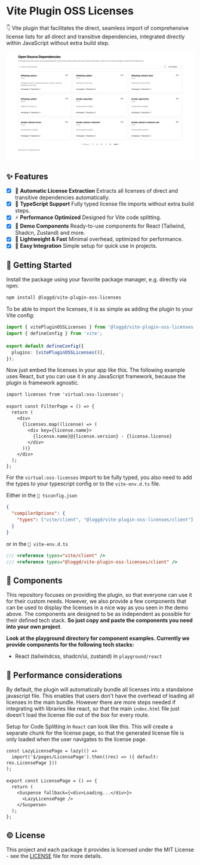 # Vite Plugin OSS Licenses

👇 Vite plugin that facilitates the direct, seamless import of comprehensive license lists for all direct and transitive dependencies, integrated directly within JavaScript without extra build step.

![demo](./.github/images/demo.png)

## ✨ Features

- [x] 📀 **Automatic License Extraction** Extracts all licenses of direct and transitive dependencies automatically.
- [x] 📝 **TypeScript Support** Fully typed license file imports without extra build steps.
- [x] ⚡ **Performance Optimized** Designed for Vite code splitting.
- [x] 🎨 **Demo Components** Ready-to-use components for React (Tailwind, Shadcn, Zustand) and more.
- [x] 🚀 **Lightweight & Fast** Minimal overhead, optimized for performance.
- [x] 🔧 **Easy Integration** Simple setup for quick use in projects.

## 💾 Getting Started

Install the package using your favorite package manager, e.g. directly via npm:

```bash
npm install @loggd/vite-plugin-oss-licenses
```

To be able to import the licenses, it is as simple as adding the plugin to your Vite config:

```typescript
import { vitePluginOSSLicenses } from '@loggd/vite-plugin-oss-licenses';
import { defineConfig } from 'vite';

export default defineConfig({
  plugins: [vitePluginOSSLicenses()],
});
```

Now just embed the licenses in your app like this. The following example uses React, but you can use it in any JavaScript framework, because the plugin is framework agnostic.

```tsx
import licenses from 'virtual:oss-licenses';

export const FilterPage = () => {
  return (
    <div>
      {licenses.map((license) => (
        <div key={license.name}>
          {license.name}@{license.version} - {license.license}
        </div>
      ))}
    </div>
  );
};
```

For the `virtual:oss-licenses` import to be fully typed, you also need to add the types to your typescript config or to the `vite-env.d.ts` file.

Either in the `📄 tsconfig.json`

```json
{
  "compilerOptions": {
    "types": ["vite/client", "@loggd/vite-plugin-oss-licenses/client"]
  }
}
```

or in the `📄 vite-env.d.ts`

```typescript
/// <reference types="vite/client" />
/// <reference types="@loggd/vite-plugin-oss-licenses/client" />
```

## 🎨 Components

This repository focuses on providing the plugin, so that everyone can use it for their custom needs. However, we also provide a few components that can be used to display the licenses in a nice way as you seen in the demo above. The components are designed to be as independent as possible for their defined tech stack. **So just copy and paste the components you need into your own project**.

**Look at the playground directory for component examples. Currently we provide components for the following tech stacks:**

- React (tailwindcss, shadcn/ui, zustand) in `playground/react`

## 🚀 Performance considerations

By default, the plugin will automatically bundle all licenses into a standalone javascript file. This enables that users don't have the overhead of loading all licenses in the main bundle. However there are more steps needed if integrating with libraries like react, so that the main `index.html` file just doesn't load the license file out of the box for every route.

Setup for Code Splitting in `React` can look like this. This will create a separate chunk for the license page, so that the generated license file is only loaded when the user navigates to the license page.

```tsx
const LazyLicensePage = lazy(() =>
  import('$/pages/LicensePage').then((res) => ({ default: res.LicensePage }))
);

export const LicensePage = () => {
  return (
    <Suspense fallback={<div>Loading...</div>}>
      <LazyLicensePage />
    </Suspense>
  );
};
```

## ©️ License

This project and each package it provides is licensed under the MIT License - see the [LICENSE](LICENSE) file for more details.
